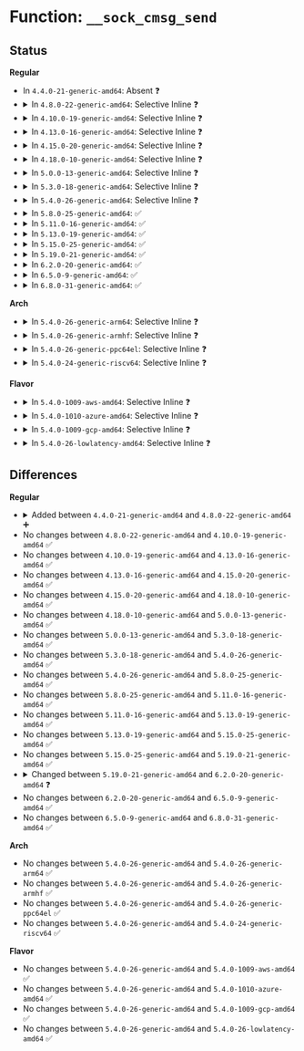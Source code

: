# Function: <code>__sock_cmsg_send</code>

## Status
<b>Regular</b>
<ul>
<li>
In <code>4.4.0-21-generic-amd64</code>: Absent ❓
</li>
<li>
<details>
<summary>In <code>4.8.0-22-generic-amd64</code>: Selective Inline ❓</summary>

```c
int __sock_cmsg_send(struct sock * sk, struct msghdr * msg, struct cmsghdr * cmsg, struct sockcm_cookie * sockc)
```

```json
{
  "name": "__sock_cmsg_send",
  "collision_type": "Unique Global",
  "inline_type": "Selective",
  "funcs": [
    {
      "addr": 18446744071586611728,
      "name": "__sock_cmsg_send",
      "external": true,
      "loc": "net/core/sock.c:1921",
      "file": "net/core/sock.c",
      "inline": "not declared, inlined",
      "caller_inline": [],
      "caller_func": [
        "net/core/sock.c:sock_cmsg_send",
        "net/ipv4/ip_sockglue.c:ip_cmsg_send",
        "net/ipv6/datagram.c:ip6_datagram_send_ctl"
      ]
    }
  ],
  "symbols": [
    {
      "addr": 18446744071586611728,
      "name": "__sock_cmsg_send",
      "section": ".text",
      "bind": "STB_GLOBAL",
      "size": 138
    }
  ]
}
```
</details>
</li>
<li>
<details>
<summary>In <code>4.10.0-19-generic-amd64</code>: Selective Inline ❓</summary>

```c
int __sock_cmsg_send(struct sock * sk, struct msghdr * msg, struct cmsghdr * cmsg, struct sockcm_cookie * sockc)
```

```json
{
  "name": "__sock_cmsg_send",
  "collision_type": "Unique Global",
  "inline_type": "Selective",
  "funcs": [
    {
      "addr": 18446744071586796112,
      "name": "__sock_cmsg_send",
      "external": true,
      "loc": "net/core/sock.c:1919",
      "file": "net/core/sock.c",
      "inline": "not declared, inlined",
      "caller_inline": [],
      "caller_func": [
        "net/core/sock.c:sock_cmsg_send",
        "net/ipv4/ip_sockglue.c:ip_cmsg_send",
        "net/ipv6/datagram.c:ip6_datagram_send_ctl"
      ]
    }
  ],
  "symbols": [
    {
      "addr": 18446744071586796112,
      "name": "__sock_cmsg_send",
      "section": ".text",
      "bind": "STB_GLOBAL",
      "size": 138
    }
  ]
}
```
</details>
</li>
<li>
<details>
<summary>In <code>4.13.0-16-generic-amd64</code>: Selective Inline ❓</summary>

```c
int __sock_cmsg_send(struct sock * sk, struct msghdr * msg, struct cmsghdr * cmsg, struct sockcm_cookie * sockc)
```

```json
{
  "name": "__sock_cmsg_send",
  "collision_type": "Unique Global",
  "inline_type": "Selective",
  "funcs": [
    {
      "addr": 18446744071586918688,
      "name": "__sock_cmsg_send",
      "external": true,
      "loc": "net/core/sock.c:2058",
      "file": "net/core/sock.c",
      "inline": "not declared, inlined",
      "caller_inline": [],
      "caller_func": [
        "net/core/sock.c:sock_cmsg_send",
        "net/ipv4/ip_sockglue.c:ip_cmsg_send",
        "net/ipv6/datagram.c:ip6_datagram_send_ctl"
      ]
    }
  ],
  "symbols": [
    {
      "addr": 18446744071586918688,
      "name": "__sock_cmsg_send",
      "section": ".text",
      "bind": "STB_GLOBAL",
      "size": 138
    }
  ]
}
```
</details>
</li>
<li>
<details>
<summary>In <code>4.15.0-20-generic-amd64</code>: Selective Inline ❓</summary>

```c
int __sock_cmsg_send(struct sock * sk, struct msghdr * msg, struct cmsghdr * cmsg, struct sockcm_cookie * sockc)
```

```json
{
  "name": "__sock_cmsg_send",
  "collision_type": "Unique Global",
  "inline_type": "Selective",
  "funcs": [
    {
      "addr": 18446744071587410944,
      "name": "__sock_cmsg_send",
      "external": true,
      "loc": "net/core/sock.c:2096",
      "file": "net/core/sock.c",
      "inline": "not declared, inlined",
      "caller_inline": [],
      "caller_func": [
        "net/core/sock.c:sock_cmsg_send",
        "net/ipv4/ip_sockglue.c:ip_cmsg_send",
        "net/ipv6/datagram.c:ip6_datagram_send_ctl"
      ]
    }
  ],
  "symbols": [
    {
      "addr": 18446744071587410944,
      "name": "__sock_cmsg_send",
      "section": ".text",
      "bind": "STB_GLOBAL",
      "size": 138
    }
  ]
}
```
</details>
</li>
<li>
<details>
<summary>In <code>4.18.0-10-generic-amd64</code>: Selective Inline ❓</summary>

```c
int __sock_cmsg_send(struct sock * sk, struct msghdr * msg, struct cmsghdr * cmsg, struct sockcm_cookie * sockc)
```

```json
{
  "name": "__sock_cmsg_send",
  "collision_type": "Unique Global",
  "inline_type": "Selective",
  "funcs": [
    {
      "addr": 18446744071587715376,
      "name": "__sock_cmsg_send",
      "external": true,
      "loc": "net/core/sock.c:2116",
      "file": "net/core/sock.c",
      "inline": "not declared, inlined",
      "caller_inline": [],
      "caller_func": [
        "net/core/sock.c:sock_cmsg_send",
        "net/ipv4/ip_sockglue.c:ip_cmsg_send",
        "net/ipv6/datagram.c:ip6_datagram_send_ctl"
      ]
    }
  ],
  "symbols": [
    {
      "addr": 18446744071587715376,
      "name": "__sock_cmsg_send",
      "section": ".text",
      "bind": "STB_GLOBAL",
      "size": 143
    }
  ]
}
```
</details>
</li>
<li>
<details>
<summary>In <code>5.0.0-13-generic-amd64</code>: Selective Inline ❓</summary>

```c
int __sock_cmsg_send(struct sock * sk, struct msghdr * msg, struct cmsghdr * cmsg, struct sockcm_cookie * sockc)
```

```json
{
  "name": "__sock_cmsg_send",
  "collision_type": "Unique Global",
  "inline_type": "Selective",
  "funcs": [
    {
      "addr": 18446744071587849232,
      "name": "__sock_cmsg_send",
      "external": true,
      "loc": "net/core/sock.c:2112",
      "file": "net/core/sock.c",
      "inline": "not declared, inlined",
      "caller_inline": [],
      "caller_func": [
        "net/core/sock.c:sock_cmsg_send",
        "net/ipv4/ip_sockglue.c:ip_cmsg_send",
        "net/ipv6/datagram.c:ip6_datagram_send_ctl"
      ]
    }
  ],
  "symbols": [
    {
      "addr": 18446744071587849232,
      "name": "__sock_cmsg_send",
      "section": ".text",
      "bind": "STB_GLOBAL",
      "size": 176
    }
  ]
}
```
</details>
</li>
<li>
<details>
<summary>In <code>5.3.0-18-generic-amd64</code>: Selective Inline ❓</summary>

```c
int __sock_cmsg_send(struct sock * sk, struct msghdr * msg, struct cmsghdr * cmsg, struct sockcm_cookie * sockc)
```

```json
{
  "name": "__sock_cmsg_send",
  "collision_type": "Unique Global",
  "inline_type": "Selective",
  "funcs": [
    {
      "addr": 18446744071588153168,
      "name": "__sock_cmsg_send",
      "external": true,
      "loc": "net/core/sock.c:2253",
      "file": "net/core/sock.c",
      "inline": "not declared, inlined",
      "caller_inline": [],
      "caller_func": [
        "net/core/sock.c:sock_cmsg_send",
        "net/ipv4/ip_sockglue.c:ip_cmsg_send",
        "net/ipv6/datagram.c:ip6_datagram_send_ctl"
      ]
    }
  ],
  "symbols": [
    {
      "addr": 18446744071588153168,
      "name": "__sock_cmsg_send",
      "section": ".text",
      "bind": "STB_GLOBAL",
      "size": 189
    }
  ]
}
```
</details>
</li>
<li>
<details>
<summary>In <code>5.4.0-26-generic-amd64</code>: Selective Inline ❓</summary>

```c
int __sock_cmsg_send(struct sock * sk, struct msghdr * msg, struct cmsghdr * cmsg, struct sockcm_cookie * sockc)
```

```json
{
  "name": "__sock_cmsg_send",
  "collision_type": "Unique Global",
  "inline_type": "Selective",
  "funcs": [
    {
      "addr": 18446744071588358544,
      "name": "__sock_cmsg_send",
      "external": true,
      "loc": "net/core/sock.c:2268",
      "file": "net/core/sock.c",
      "inline": "not declared, inlined",
      "caller_inline": [],
      "caller_func": [
        "net/core/sock.c:sock_cmsg_send",
        "net/ipv4/ip_sockglue.c:ip_cmsg_send",
        "net/ipv6/datagram.c:ip6_datagram_send_ctl"
      ]
    }
  ],
  "symbols": [
    {
      "addr": 18446744071588358544,
      "name": "__sock_cmsg_send",
      "section": ".text",
      "bind": "STB_GLOBAL",
      "size": 189
    }
  ]
}
```
</details>
</li>
<li>
<details>
<summary>In <code>5.8.0-25-generic-amd64</code>: ✅</summary>

```c
int __sock_cmsg_send(struct sock * sk, struct msghdr * msg, struct cmsghdr * cmsg, struct sockcm_cookie * sockc)
```

```json
{
  "name": "__sock_cmsg_send",
  "collision_type": "Unique Global",
  "inline_type": "No",
  "funcs": [
    {
      "addr": 18446744071589218816,
      "name": "__sock_cmsg_send",
      "external": true,
      "loc": "net/core/sock.c:2377",
      "file": "net/core/sock.c",
      "inline": "seen, unknown",
      "caller_inline": [],
      "caller_func": [
        "net/core/sock.c:sock_cmsg_send",
        "net/ipv4/ip_sockglue.c:ip_cmsg_send",
        "net/ipv6/datagram.c:ip6_datagram_send_ctl"
      ]
    }
  ],
  "symbols": [
    {
      "addr": 18446744071589218816,
      "name": "__sock_cmsg_send",
      "section": ".text",
      "bind": "STB_GLOBAL",
      "size": 189
    }
  ]
}
```
</details>
</li>
<li>
<details>
<summary>In <code>5.11.0-16-generic-amd64</code>: ✅</summary>

```c
int __sock_cmsg_send(struct sock * sk, struct msghdr * msg, struct cmsghdr * cmsg, struct sockcm_cookie * sockc)
```

```json
{
  "name": "__sock_cmsg_send",
  "collision_type": "Unique Global",
  "inline_type": "No",
  "funcs": [
    {
      "addr": 18446744071589216880,
      "name": "__sock_cmsg_send",
      "external": true,
      "loc": "net/core/sock.c:2369",
      "file": "net/core/sock.c",
      "inline": "seen, unknown",
      "caller_inline": [],
      "caller_func": [
        "net/core/sock.c:sock_cmsg_send",
        "net/ipv4/ip_sockglue.c:ip_cmsg_send",
        "net/ipv6/datagram.c:ip6_datagram_send_ctl"
      ]
    }
  ],
  "symbols": [
    {
      "addr": 18446744071589216880,
      "name": "__sock_cmsg_send",
      "section": ".text",
      "bind": "STB_GLOBAL",
      "size": 189
    }
  ]
}
```
</details>
</li>
<li>
<details>
<summary>In <code>5.13.0-19-generic-amd64</code>: ✅</summary>

```c
int __sock_cmsg_send(struct sock * sk, struct msghdr * msg, struct cmsghdr * cmsg, struct sockcm_cookie * sockc)
```

```json
{
  "name": "__sock_cmsg_send",
  "collision_type": "Unique Global",
  "inline_type": "No",
  "funcs": [
    {
      "addr": 18446744071589110528,
      "name": "__sock_cmsg_send",
      "external": true,
      "loc": "net/core/sock.c:2392",
      "file": "net/core/sock.c",
      "inline": "seen, unknown",
      "caller_inline": [],
      "caller_func": [
        "net/core/sock.c:sock_cmsg_send",
        "net/ipv4/ip_sockglue.c:ip_cmsg_send",
        "net/ipv6/datagram.c:ip6_datagram_send_ctl"
      ]
    }
  ],
  "symbols": [
    {
      "addr": 18446744071589110528,
      "name": "__sock_cmsg_send",
      "section": ".text",
      "bind": "STB_GLOBAL",
      "size": 189
    }
  ]
}
```
</details>
</li>
<li>
<details>
<summary>In <code>5.15.0-25-generic-amd64</code>: ✅</summary>

```c
int __sock_cmsg_send(struct sock * sk, struct msghdr * msg, struct cmsghdr * cmsg, struct sockcm_cookie * sockc)
```

```json
{
  "name": "__sock_cmsg_send",
  "collision_type": "Unique Global",
  "inline_type": "No",
  "funcs": [
    {
      "addr": 18446744071589828768,
      "name": "__sock_cmsg_send",
      "external": true,
      "loc": "net/core/sock.c:2516",
      "file": "net/core/sock.c",
      "inline": "seen, unknown",
      "caller_inline": [],
      "caller_func": [
        "net/core/sock.c:sock_cmsg_send",
        "net/ipv4/ip_sockglue.c:ip_cmsg_send",
        "net/ipv6/datagram.c:ip6_datagram_send_ctl"
      ]
    }
  ],
  "symbols": [
    {
      "addr": 18446744071589828768,
      "name": "__sock_cmsg_send",
      "section": ".text",
      "bind": "STB_GLOBAL",
      "size": 189
    }
  ]
}
```
</details>
</li>
<li>
<details>
<summary>In <code>5.19.0-21-generic-amd64</code>: ✅</summary>

```c
int __sock_cmsg_send(struct sock * sk, struct msghdr * msg, struct cmsghdr * cmsg, struct sockcm_cookie * sockc)
```

```json
{
  "name": "__sock_cmsg_send",
  "collision_type": "Unique Global",
  "inline_type": "No",
  "funcs": [
    {
      "addr": 18446744071591345088,
      "name": "__sock_cmsg_send",
      "external": true,
      "loc": "net/core/sock.c:2678",
      "file": "net/core/sock.c",
      "inline": "seen, unknown",
      "caller_inline": [],
      "caller_func": [
        "net/core/sock.c:sock_cmsg_send",
        "net/ipv4/ip_sockglue.c:ip_cmsg_send",
        "net/ipv6/datagram.c:ip6_datagram_send_ctl"
      ]
    }
  ],
  "symbols": [
    {
      "addr": 18446744071591345088,
      "name": "__sock_cmsg_send",
      "section": ".text",
      "bind": "STB_GLOBAL",
      "size": 213
    }
  ]
}
```
</details>
</li>
<li>
<details>
<summary>In <code>6.2.0-20-generic-amd64</code>: ✅</summary>

```c
int __sock_cmsg_send(struct sock * sk, struct cmsghdr * cmsg, struct sockcm_cookie * sockc)
```

```json
{
  "name": "__sock_cmsg_send",
  "collision_type": "Unique Global",
  "inline_type": "No",
  "funcs": [
    {
      "addr": 18446744071593112992,
      "name": "__sock_cmsg_send",
      "external": true,
      "loc": "net/core/sock.c:2757",
      "file": "net/core/sock.c",
      "inline": "seen, unknown",
      "caller_inline": [],
      "caller_func": [
        "net/core/sock.c:sock_cmsg_send",
        "net/ipv4/ip_sockglue.c:ip_cmsg_send",
        "net/ipv6/datagram.c:ip6_datagram_send_ctl"
      ]
    }
  ],
  "symbols": [
    {
      "addr": 18446744071593112992,
      "name": "__sock_cmsg_send",
      "section": ".text",
      "bind": "STB_GLOBAL",
      "size": 212
    }
  ]
}
```
</details>
</li>
<li>
<details>
<summary>In <code>6.5.0-9-generic-amd64</code>: ✅</summary>

```c
int __sock_cmsg_send(struct sock * sk, struct cmsghdr * cmsg, struct sockcm_cookie * sockc)
```

```json
{
  "name": "__sock_cmsg_send",
  "collision_type": "Unique Global",
  "inline_type": "No",
  "funcs": [
    {
      "addr": 18446744071593564656,
      "name": "__sock_cmsg_send",
      "external": true,
      "loc": "net/core/sock.c:2817",
      "file": "net/core/sock.c",
      "inline": "seen, unknown",
      "caller_inline": [],
      "caller_func": [
        "net/core/sock.c:sock_cmsg_send",
        "net/ipv4/ip_sockglue.c:ip_cmsg_send",
        "net/ipv6/datagram.c:ip6_datagram_send_ctl"
      ]
    }
  ],
  "symbols": [
    {
      "addr": 18446744071593564656,
      "name": "__sock_cmsg_send",
      "section": ".text",
      "bind": "STB_GLOBAL",
      "size": 220
    }
  ]
}
```
</details>
</li>
<li>
<details>
<summary>In <code>6.8.0-31-generic-amd64</code>: ✅</summary>

```c
int __sock_cmsg_send(struct sock * sk, struct cmsghdr * cmsg, struct sockcm_cookie * sockc)
```

```json
{
  "name": "__sock_cmsg_send",
  "collision_type": "Unique Global",
  "inline_type": "No",
  "funcs": [
    {
      "addr": 18446744071594337248,
      "name": "__sock_cmsg_send",
      "external": true,
      "loc": "net/core/sock.c:2797",
      "file": "net/core/sock.c",
      "inline": "seen, unknown",
      "caller_inline": [],
      "caller_func": [
        "net/core/sock.c:sock_cmsg_send",
        "net/ipv4/ip_sockglue.c:ip_cmsg_send",
        "net/ipv6/datagram.c:ip6_datagram_send_ctl"
      ]
    }
  ],
  "symbols": [
    {
      "addr": 18446744071594337248,
      "name": "__sock_cmsg_send",
      "section": ".text",
      "bind": "STB_GLOBAL",
      "size": 214
    }
  ]
}
```
</details>
</li>
</ul>
<b>Arch</b>
<ul>
<li>
<details>
<summary>In <code>5.4.0-26-generic-arm64</code>: Selective Inline ❓</summary>

```c
int __sock_cmsg_send(struct sock * sk, struct msghdr * msg, struct cmsghdr * cmsg, struct sockcm_cookie * sockc)
```

```json
{
  "name": "__sock_cmsg_send",
  "collision_type": "Unique Global",
  "inline_type": "Selective",
  "funcs": [
    {
      "addr": 18446603336501862384,
      "name": "__sock_cmsg_send",
      "external": true,
      "loc": "net/core/sock.c:2268",
      "file": "net/core/sock.c",
      "inline": "not declared, inlined",
      "caller_inline": [],
      "caller_func": [
        "net/core/sock.c:sock_cmsg_send",
        "net/ipv4/ip_sockglue.c:ip_cmsg_send",
        "net/ipv6/datagram.c:ip6_datagram_send_ctl"
      ]
    }
  ],
  "symbols": [
    {
      "addr": 18446603336501862384,
      "name": "__sock_cmsg_send",
      "section": ".text",
      "bind": "STB_GLOBAL",
      "size": 300
    }
  ]
}
```
</details>
</li>
<li>
<details>
<summary>In <code>5.4.0-26-generic-armhf</code>: Selective Inline ❓</summary>

```c
int __sock_cmsg_send(struct sock * sk, struct msghdr * msg, struct cmsghdr * cmsg, struct sockcm_cookie * sockc)
```

```json
{
  "name": "__sock_cmsg_send",
  "collision_type": "Unique Global",
  "inline_type": "Selective",
  "funcs": [
    {
      "addr": 3234630392,
      "name": "__sock_cmsg_send",
      "external": true,
      "loc": "net/core/sock.c:2268",
      "file": "net/core/sock.c",
      "inline": "not declared, inlined",
      "caller_inline": [],
      "caller_func": [
        "net/core/sock.c:sock_cmsg_send",
        "net/ipv4/ip_sockglue.c:ip_cmsg_send",
        "net/ipv6/datagram.c:ip6_datagram_send_ctl"
      ]
    }
  ],
  "symbols": [
    {
      "addr": 3234630392,
      "name": "__sock_cmsg_send",
      "section": ".text",
      "bind": "STB_GLOBAL",
      "size": 248
    }
  ]
}
```
</details>
</li>
<li>
<details>
<summary>In <code>5.4.0-26-generic-ppc64el</code>: Selective Inline ❓</summary>

```c
int __sock_cmsg_send(struct sock * sk, struct msghdr * msg, struct cmsghdr * cmsg, struct sockcm_cookie * sockc)
```

```json
{
  "name": "__sock_cmsg_send",
  "collision_type": "Unique Global",
  "inline_type": "Selective",
  "funcs": [
    {
      "addr": 13835058055295270496,
      "name": "__sock_cmsg_send",
      "external": true,
      "loc": "net/core/sock.c:2268",
      "file": "net/core/sock.c",
      "inline": "not declared, inlined",
      "caller_inline": [],
      "caller_func": [
        "net/core/sock.c:sock_cmsg_send",
        "net/ipv4/ip_sockglue.c:ip_cmsg_send",
        "net/ipv6/datagram.c:ip6_datagram_send_ctl"
      ]
    }
  ],
  "symbols": [
    {
      "addr": 13835058055295270496,
      "name": "__sock_cmsg_send",
      "section": ".text",
      "bind": "STB_GLOBAL",
      "size": 324
    }
  ]
}
```
</details>
</li>
<li>
<details>
<summary>In <code>5.4.0-24-generic-riscv64</code>: Selective Inline ❓</summary>

```c
int __sock_cmsg_send(struct sock * sk, struct msghdr * msg, struct cmsghdr * cmsg, struct sockcm_cookie * sockc)
```

```json
{
  "name": "__sock_cmsg_send",
  "collision_type": "Unique Global",
  "inline_type": "Selective",
  "funcs": [
    {
      "addr": 18446743936278190114,
      "name": "__sock_cmsg_send",
      "external": true,
      "loc": "net/core/sock.c:2268",
      "file": "net/core/sock.c",
      "inline": "not declared, inlined",
      "caller_inline": [],
      "caller_func": [
        "net/core/sock.c:sock_cmsg_send",
        "net/ipv4/ip_sockglue.c:ip_cmsg_send",
        "net/ipv6/datagram.c:ip6_datagram_send_ctl"
      ]
    }
  ],
  "symbols": [
    {
      "addr": 18446743936278190114,
      "name": "__sock_cmsg_send",
      "section": ".text",
      "bind": "STB_GLOBAL",
      "size": 292
    }
  ]
}
```
</details>
</li>
</ul>
<b>Flavor</b>
<ul>
<li>
<details>
<summary>In <code>5.4.0-1009-aws-amd64</code>: Selective Inline ❓</summary>

```c
int __sock_cmsg_send(struct sock * sk, struct msghdr * msg, struct cmsghdr * cmsg, struct sockcm_cookie * sockc)
```

```json
{
  "name": "__sock_cmsg_send",
  "collision_type": "Unique Global",
  "inline_type": "Selective",
  "funcs": [
    {
      "addr": 18446744071587965328,
      "name": "__sock_cmsg_send",
      "external": true,
      "loc": "net/core/sock.c:2268",
      "file": "net/core/sock.c",
      "inline": "not declared, inlined",
      "caller_inline": [],
      "caller_func": [
        "net/core/sock.c:sock_cmsg_send",
        "net/ipv4/ip_sockglue.c:ip_cmsg_send",
        "net/ipv6/datagram.c:ip6_datagram_send_ctl"
      ]
    }
  ],
  "symbols": [
    {
      "addr": 18446744071587965328,
      "name": "__sock_cmsg_send",
      "section": ".text",
      "bind": "STB_GLOBAL",
      "size": 189
    }
  ]
}
```
</details>
</li>
<li>
<details>
<summary>In <code>5.4.0-1010-azure-amd64</code>: Selective Inline ❓</summary>

```c
int __sock_cmsg_send(struct sock * sk, struct msghdr * msg, struct cmsghdr * cmsg, struct sockcm_cookie * sockc)
```

```json
{
  "name": "__sock_cmsg_send",
  "collision_type": "Unique Global",
  "inline_type": "Selective",
  "funcs": [
    {
      "addr": 18446744071587678432,
      "name": "__sock_cmsg_send",
      "external": true,
      "loc": "net/core/sock.c:2268",
      "file": "net/core/sock.c",
      "inline": "not declared, inlined",
      "caller_inline": [],
      "caller_func": [
        "net/core/sock.c:sock_cmsg_send",
        "net/ipv4/ip_sockglue.c:ip_cmsg_send",
        "net/ipv6/datagram.c:ip6_datagram_send_ctl"
      ]
    }
  ],
  "symbols": [
    {
      "addr": 18446744071587678432,
      "name": "__sock_cmsg_send",
      "section": ".text",
      "bind": "STB_GLOBAL",
      "size": 189
    }
  ]
}
```
</details>
</li>
<li>
<details>
<summary>In <code>5.4.0-1009-gcp-amd64</code>: Selective Inline ❓</summary>

```c
int __sock_cmsg_send(struct sock * sk, struct msghdr * msg, struct cmsghdr * cmsg, struct sockcm_cookie * sockc)
```

```json
{
  "name": "__sock_cmsg_send",
  "collision_type": "Unique Global",
  "inline_type": "Selective",
  "funcs": [
    {
      "addr": 18446744071588297104,
      "name": "__sock_cmsg_send",
      "external": true,
      "loc": "net/core/sock.c:2268",
      "file": "net/core/sock.c",
      "inline": "not declared, inlined",
      "caller_inline": [],
      "caller_func": [
        "net/core/sock.c:sock_cmsg_send",
        "net/ipv4/ip_sockglue.c:ip_cmsg_send",
        "net/ipv6/datagram.c:ip6_datagram_send_ctl"
      ]
    }
  ],
  "symbols": [
    {
      "addr": 18446744071588297104,
      "name": "__sock_cmsg_send",
      "section": ".text",
      "bind": "STB_GLOBAL",
      "size": 189
    }
  ]
}
```
</details>
</li>
<li>
<details>
<summary>In <code>5.4.0-26-lowlatency-amd64</code>: Selective Inline ❓</summary>

```c
int __sock_cmsg_send(struct sock * sk, struct msghdr * msg, struct cmsghdr * cmsg, struct sockcm_cookie * sockc)
```

```json
{
  "name": "__sock_cmsg_send",
  "collision_type": "Unique Global",
  "inline_type": "Selective",
  "funcs": [
    {
      "addr": 18446744071588432272,
      "name": "__sock_cmsg_send",
      "external": true,
      "loc": "net/core/sock.c:2268",
      "file": "net/core/sock.c",
      "inline": "not declared, inlined",
      "caller_inline": [],
      "caller_func": [
        "net/core/sock.c:sock_cmsg_send",
        "net/ipv4/ip_sockglue.c:ip_cmsg_send",
        "net/ipv6/datagram.c:ip6_datagram_send_ctl"
      ]
    }
  ],
  "symbols": [
    {
      "addr": 18446744071588432272,
      "name": "__sock_cmsg_send",
      "section": ".text",
      "bind": "STB_GLOBAL",
      "size": 189
    }
  ]
}
```
</details>
</li>
</ul>

## Differences
<b>Regular</b>
<ul>
<li>
<details>
<summary>Added between <code>4.4.0-21-generic-amd64</code> and <code>4.8.0-22-generic-amd64</code> ➕</summary>

```c
int __sock_cmsg_send(struct sock * sk, struct msghdr * msg, struct cmsghdr * cmsg, struct sockcm_cookie * sockc)
```
</details>
</li>
<li>
No changes between <code>4.8.0-22-generic-amd64</code> and <code>4.10.0-19-generic-amd64</code> ✅
</li>
<li>
No changes between <code>4.10.0-19-generic-amd64</code> and <code>4.13.0-16-generic-amd64</code> ✅
</li>
<li>
No changes between <code>4.13.0-16-generic-amd64</code> and <code>4.15.0-20-generic-amd64</code> ✅
</li>
<li>
No changes between <code>4.15.0-20-generic-amd64</code> and <code>4.18.0-10-generic-amd64</code> ✅
</li>
<li>
No changes between <code>4.18.0-10-generic-amd64</code> and <code>5.0.0-13-generic-amd64</code> ✅
</li>
<li>
No changes between <code>5.0.0-13-generic-amd64</code> and <code>5.3.0-18-generic-amd64</code> ✅
</li>
<li>
No changes between <code>5.3.0-18-generic-amd64</code> and <code>5.4.0-26-generic-amd64</code> ✅
</li>
<li>
No changes between <code>5.4.0-26-generic-amd64</code> and <code>5.8.0-25-generic-amd64</code> ✅
</li>
<li>
No changes between <code>5.8.0-25-generic-amd64</code> and <code>5.11.0-16-generic-amd64</code> ✅
</li>
<li>
No changes between <code>5.11.0-16-generic-amd64</code> and <code>5.13.0-19-generic-amd64</code> ✅
</li>
<li>
No changes between <code>5.13.0-19-generic-amd64</code> and <code>5.15.0-25-generic-amd64</code> ✅
</li>
<li>
No changes between <code>5.15.0-25-generic-amd64</code> and <code>5.19.0-21-generic-amd64</code> ✅
</li>
<li>
<details>
<summary>Changed between <code>5.19.0-21-generic-amd64</code> and <code>6.2.0-20-generic-amd64</code> ❓</summary>
<ul>
<li>
<b>Param removed. </b>
<code>struct msghdr * msg</code>
</li>
<li>
<b>Param reordered. </b>
<code>sk, msg, cmsg, sockc</code> ➡️ <code>sk, cmsg, sockc</code>
</li>
</ul>
</details>
</li>
<li>
No changes between <code>6.2.0-20-generic-amd64</code> and <code>6.5.0-9-generic-amd64</code> ✅
</li>
<li>
No changes between <code>6.5.0-9-generic-amd64</code> and <code>6.8.0-31-generic-amd64</code> ✅
</li>
</ul>
<b>Arch</b>
<ul>
<li>
No changes between <code>5.4.0-26-generic-amd64</code> and <code>5.4.0-26-generic-arm64</code> ✅
</li>
<li>
No changes between <code>5.4.0-26-generic-amd64</code> and <code>5.4.0-26-generic-armhf</code> ✅
</li>
<li>
No changes between <code>5.4.0-26-generic-amd64</code> and <code>5.4.0-26-generic-ppc64el</code> ✅
</li>
<li>
No changes between <code>5.4.0-26-generic-amd64</code> and <code>5.4.0-24-generic-riscv64</code> ✅
</li>
</ul>
<b>Flavor</b>
<ul>
<li>
No changes between <code>5.4.0-26-generic-amd64</code> and <code>5.4.0-1009-aws-amd64</code> ✅
</li>
<li>
No changes between <code>5.4.0-26-generic-amd64</code> and <code>5.4.0-1010-azure-amd64</code> ✅
</li>
<li>
No changes between <code>5.4.0-26-generic-amd64</code> and <code>5.4.0-1009-gcp-amd64</code> ✅
</li>
<li>
No changes between <code>5.4.0-26-generic-amd64</code> and <code>5.4.0-26-lowlatency-amd64</code> ✅
</li>
</ul>
